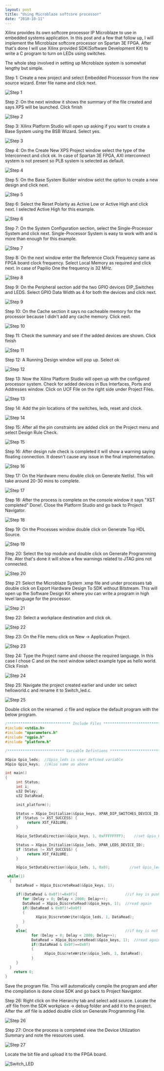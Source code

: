 ```yaml
---
layout: post
title: "Using Microblaze softcore processor"
date: "2018-10-11"
---
```


Xilinx provides its own softcore processor IP Microblaze to use in embedded systems application. In this post and a few that follow up, I will implement the Microblaze softcore processor on Spartan 3E FPGA. After that's done I will use Xilinx provided SDK(Software Development Kit) to write a C program to turn on LEDs using switches.

The whole step involved in setting up Microblaze system is somewhat lengthy but simple.

Step 1: Create a new project and select Embedded Processsor from the new source wizard. Enter file name and click next. 

![Step 1](/assets/images/Microblaze/Step1.png)

Step 2: On the next window it shows the summary of the file created and says XPS will be launched. Click finish

![Step 2](/assets/images/Microblaze/Step2.png)

Step 3: Xilinx Platform Studio will open up asking if you want to create a Base System using the BSB Wizard. Select yes.

![Step 3](/assets/images/Microblaze/Step3.png)

Step 4: On the Create New XPS Project window select the type of the Interconnect and click ok. In case of Spartan 3E FPGA, AXI interconnect system is not present so PLB system is selected as default.

![Step 4](/assets/images/Microblaze/Step4.png)

Step 5: On the Base System Builder window selct the option to create a new design and click next.

![Step 5](/assets/images/Microblaze/Step5.png)

Step 6: Select the Reset Polartiy as Active Low or Active High and click next. I selected Active High for this example.

![Step 6](/assets/images/Microblaze/Step6.png)

Step 7: On the System Configuration section, select the Single-Processor System and click next. Single-Processor System is easy to work with and is more than enough for this example.

![Step 7](/assets/images/Microblaze/Step7.png)

Step 8: On the next window enter the Reference Clock Frequency same as FPGA board clock frequency. Select Local Memory as required and click next. In case of Papilio One the frequency is 32 MHz.

![Step 8](/assets/images/Microblaze/Step8.png)

Step 9: On the Peripheral section add the two GPIO devices DIP_Switches and LEDS. Select GPIO Data Width as 4 for both the devices and click next.

![Step 9](/assets/images/Microblaze/Step9.png)

Step 10: On the Cache section it says no cacheable memory for the processor because I didn't add any cache memory. Click next.

![Step 10](/assets/images/Microblaze/Step10.png)

Step 11: Check the summary and see if the added devices are shown. Click finish

![Step 11](/assets/images/Microblaze/Step11.png)

Step 12: A Running Design window will pop up. Select ok

![Step 12](/assets/images/Microblaze/Step12.png)

Step 13: Now the Xilinx Platform Studio will open up with the configured processor system. Check for added devices in Bus Interfaces, Ports and Addresses window. Click on UCF File on the right side under Project Files.

![Step 13](/assets/images/Microblaze/Step13.png)

Step 14: Add the pin locations of the switches, leds, reset and clock.

![Step 14](/assets/images/Microblaze/Step14.png)

Step 15: After all the pin constraints are added click on the Project menu and select Design Rule Check.

![Step 15](/assets/images/Microblaze/Step15.png)

Step 16: After design rule check is completed it will show a warning saying floating connection. It doesn't cause any issue in the final implementation.

![Step 16](/assets/images/Microblaze/Step16.png)

Step 17: On the Hardware menu double click on Generate Netlist. This will take around 20-30 mins to complete.

![Step 17](/assets/images/Microblaze/Step17.png)

Step 18: After the process is complete on the console window it says "XST completed" Done!. Close the Platform Studio and go back to Project Navigator.

![Step 18](/assets/images/Microblaze/Step18.png)

Step 19: On the Processes window double click on Generate Top HDL Source.

![Step 19](/assets/images/Microblaze/Step19.png)

Step 20: Select the top module and double click on Generate Programming File. Ater that's done it will show a few warnings related to JTAG pins not connected.

![Step 20](/assets/images/Microblaze/Step20.png)

Step 21: Select the Microblaze System .xmp file and under processes tab double click on Export Hardware Design To SDK without Bitstream. This will open up the Software Design Kit where you can write a program in high level language for the processor.

![Step 21](/assets/images/Microblaze/Step21.png)

Step 22: Select a workplace destination and click ok.

![Step 22](/assets/images/Microblaze/Step22.png)

Step 23: On the File menu click on New -> Application Project.

![Step 23](/assets/images/Microblaze/Step23.png)

Step 24: Type the Project name and choose the required language. In this case I chose C and on the next window select example type as hello world. Click Finish

![Step 24](/assets/images/Microblaze/Step24.png)

Step 25: Navigate the project created earlier and under src select helloworld.c and rename it to Switch_led.c. 

![Step 25](/assets/images/Microblaze/Step25.png)

Double click on the renamed .c file and replace the default program with the below program.


```c
/***************************** Include Files *********************************/
#include <stdio.h>
#include "xparameters.h"
#include "xgpio.h"
#include "platform.h"

/************************** Variable Defintions ******************************/

XGpio Gpio_leds;  //Gpio_leds is user defined variable
XGpio Gpio_keys;  //Also same as above

int main()
{
	 int Status;
	 int i;
	 u32 Delay;
	 u32 DataRead;

	 init_platform();

	 Status = XGpio_Initialize(&Gpio_keys, XPAR_DIP_SWITCHES_DEVICE_ID);
	 if (Status != XST_SUCCESS) {
		  return XST_FAILURE;
	 }

	 XGpio_SetDataDirection(&Gpio_keys, 1, 0xFFFFFFFF);    //set Gpio_keys is input

	 Status = XGpio_Initialize(&Gpio_leds, XPAR_LEDS_DEVICE_ID);
	 if (Status != XST_SUCCESS) {
		  return XST_FAILURE;
	 }

	 XGpio_SetDataDirection(&Gpio_leds, 1, 0x0);         //set Gpio_leds is output

 while(1)
  {
	 DataRead = XGpio_DiscreteRead(&Gpio_keys, 1);

	 if((DataRead & 0x0f)!=0x0f){                      //if key is pushed
		for (Delay = 0; Delay < 2000; Delay++);
		DataRead = XGpio_DiscreteRead(&Gpio_keys, 1);  //read again
	 	if((DataRead & 0x0f)!=0x0f)
	 	{
 	 	      XGpio_DiscreteWrite(&Gpio_leds, 1, DataRead);
	 	}
	 }
	 else{                                             //if key is not pushed
			for (Delay = 0; Delay < 2000; Delay++);
			DataRead = XGpio_DiscreteRead(&Gpio_keys, 1);  //read again
		 	if((DataRead & 0x0f)==0x0f)
		 	{
	 	 	      XGpio_DiscreteWrite(&Gpio_leds, 1, DataRead);
		 	}
	 }
  }
    return 0;
}

 ``` 


Save the program file. This will automatically compile the program and after the compilation is done close SDK and go back to Project Navigator.

Step 26: Right click on the Hierarchy tab and select add source. Locate the .elf file from the SDK workplace -> debug folder and add it to the project. After the .elf file is added double click on Generate Programming File.

![Step 26](/assets/images/Microblaze/Step26.png)

Step 27: Once the process is completed view the Device Utilization Summary and note the resources used.

![Step 27](/assets/images/Microblaze/Step27.png)

Locate the bit file and upload it to the FPGA board.

![Switch_LED](/assets/images/Microblaze/Switch_LED.jpg)



 
